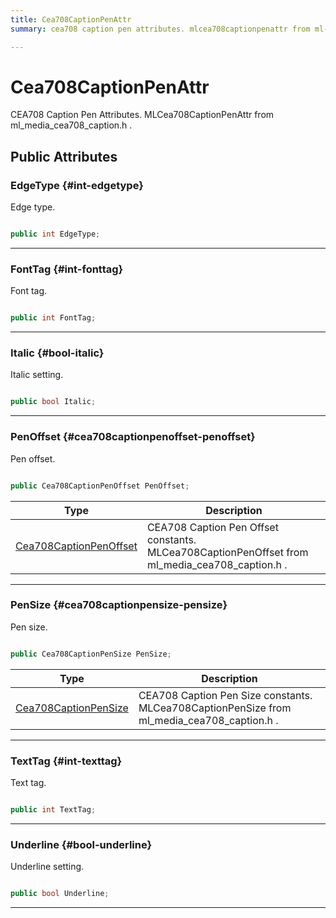 ```yaml
---
title: Cea708CaptionPenAttr
summary: cea708 caption pen attributes. mlcea708captionpenattr from ml-media-cea708-caption.h. 

---
```


# Cea708CaptionPenAttr




CEA708 Caption Pen Attributes.  MLCea708CaptionPenAttr  from  ml&#95;media&#95;cea708&#95;caption.h .   





## Public Attributes

### EdgeType {#int-edgetype}

Edge type. 

```csharp

public int EdgeType;

```






-----------

### FontTag {#int-fonttag}

Font tag. 

```csharp

public int FontTag;

```






-----------

### Italic {#bool-italic}

Italic setting. 

```csharp

public bool Italic;

```






-----------

### PenOffset {#cea708captionpenoffset-penoffset}

Pen offset. 

```csharp

public Cea708CaptionPenOffset PenOffset;

```

| Type | Description  | 
|--|--|
| [Cea708CaptionPenOffset](/versioned_docs/version-31-Aug-2023/unity-api/api/UnityEngine.XR.MagicLeap/MLMedia/ParserCEA708/UnityEngine.XR.MagicLeap.MLMedia.ParserCEA708.md#enums-cea708captionpenoffset) | CEA708 Caption Pen Offset constants.  MLCea708CaptionPenOffset  from  ml&#95;media&#95;cea708&#95;caption.h .  |





-----------

### PenSize {#cea708captionpensize-pensize}

Pen size. 

```csharp

public Cea708CaptionPenSize PenSize;

```

| Type | Description  | 
|--|--|
| [Cea708CaptionPenSize](/versioned_docs/version-31-Aug-2023/unity-api/api/UnityEngine.XR.MagicLeap/MLMedia/ParserCEA708/UnityEngine.XR.MagicLeap.MLMedia.ParserCEA708.md#enums-cea708captionpensize) | CEA708 Caption Pen Size constants.  MLCea708CaptionPenSize  from  ml&#95;media&#95;cea708&#95;caption.h .  |





-----------

### TextTag {#int-texttag}

Text tag. 

```csharp

public int TextTag;

```






-----------

### Underline {#bool-underline}

Underline setting. 

```csharp

public bool Underline;

```






-----------


